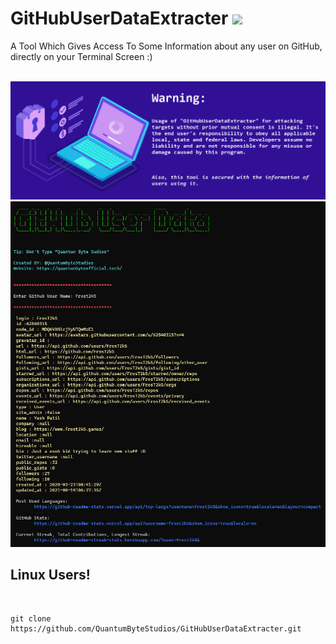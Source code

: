 # GitHubUserDataExtracter <img src='https://raw.githubusercontent.com/Rajaniraiyn/GitHubUserDataExtracter/main/octocat.png' height=40>
A Tool Which Gives Access To Some Information about any user on GitHub, directly on your Terminal Screen :)

<br>
<img src="warning.png" alt="Preview">
<img src="GitHubUserDataPreviewImg.png" alt="Preview">
<!--<img src="GitHubUserDataPreviewImgTermux.jpeg" alt="Preview">-->
<br>

<h2>Linux Users!</h2><br>

    git clone https://github.com/QuantumByteStudios/GitHubUserDataExtracter.git
